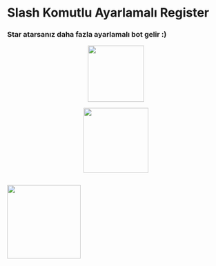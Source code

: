 # Slash Komutlu Ayarlamalı Register

### Star atarsanız daha fazla ayarlamalı bot gelir :)

<p align="center">
<a href="https://www.instagram.com/matr1e/"><img width="130" src="https://img.shields.io/badge/Matrié%20-D90070.svg?&style=for-the-badge&logo=instagram&logoColor=white"></a>
</p>

<p align="center">
<a href="https://discord.com/users/927598578757664769"><img width="150" src="https://img.shields.io/badge/Matrié%20-132287.svg?&style=for-the-badge&logo=discord&logoColor=white"></a>
</p> 

<p align="center" style="float:left;">
<a href="https://discord.gg/sVQqB4d5"><img width="170" src="https://img.shields.io/badge/Serendia Squad%20-132287.svg?&style=for-the-badge&logo=discord&logoColor=white"></a>
</p>



